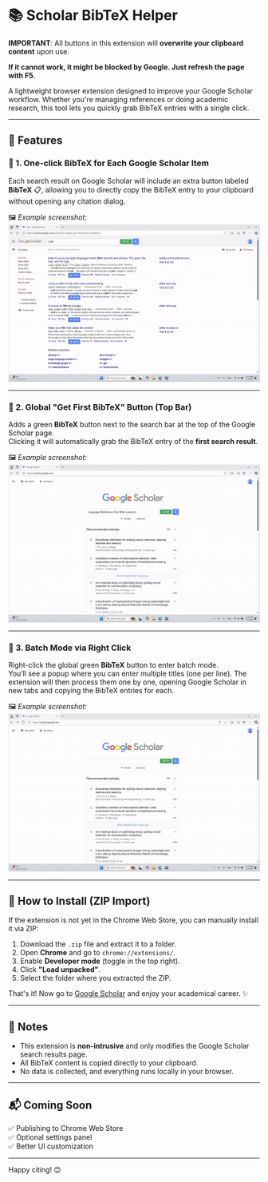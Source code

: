# 📚 Scholar BibTeX Helper

**IMPORTANT**: All buttons in this extension will **overwrite your clipboard content** upon use.

**If it cannot work, it might be blocked by Google. Just refresh the page with F5.**

A lightweight browser extension designed to improve your Google Scholar workflow. Whether you're managing references or doing academic research, this tool lets you quickly grab BibTeX entries with a single click.

---

## 🌟 Features

### 🔹 1. One-click BibTeX for Each Google Scholar Item
Each search result on Google Scholar will include an extra button labeled **BibTeX** 📋, allowing you to directly copy the BibTeX entry to your clipboard without opening any citation dialog.

🖼️ *Example screenshot:*  
<img src="./screenshots/insert_bib_button.gif" width="600"/>
<!-- ![Per-item BibTeX Button](./screenshots/bib_search.gif) -->

---

### 🔹 2. Global "Get First BibTeX" Button (Top Bar)

Adds a green **BibTeX** button next to the search bar at the top of the Google Scholar page.  
Clicking it will automatically grab the BibTeX entry of the **first search result**.

🖼️ *Example screenshot:*  
<img src="./screenshots/bib_search.gif" width="600"/>

<!-- ![Global BibTeX Button](./screenshots/insert_bib_button.gif) -->

---

### 🔹 3. Batch Mode via Right Click

Right-click the global green **BibTeX** button to enter batch mode.  
You’ll see a popup where you can enter multiple titles (one per line). The extension will then process them one by one, opening Google Scholar in new tabs and copying the BibTeX entries for each.

🖼️ *Example screenshot:*  
<img src="./screenshots/batch_retrieval.gif" width="600"/>
<!-- ![Batch Mode Dialog](./screenshots/batch_retrieval.gif) -->

---

## 🧩 How to Install (ZIP Import)

If the extension is not yet in the Chrome Web Store, you can manually install it via ZIP:

1. Download the `.zip` file and extract it to a folder.
2. Open **Chrome** and go to `chrome://extensions/`.
3. Enable **Developer mode** (toggle in the top right).
4. Click **"Load unpacked"**.
5. Select the folder where you extracted the ZIP.

That's it! Now go to [Google Scholar](https://scholar.google.com) and enjoy your academical career. ✨

---

## 📝 Notes

- This extension is **non-intrusive** and only modifies the Google Scholar search results page.
- All BibTeX content is copied directly to your clipboard.
- No data is collected, and everything runs locally in your browser.

---

## 📬 Coming Soon

✅ Publishing to Chrome Web Store  
✅ Optional settings panel  
✅ Better UI customization  

---

Happy citing! 😊  

